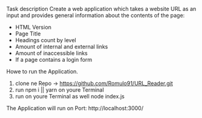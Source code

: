 Task description
Create a web application which takes a website URL as an input and provides general information about the contents of the page:

- HTML Version
- Page Title
- Headings count by level
- Amount of internal and external links
- Amount of inaccessible links
- If a page contains a login form

Howe to run the Application.

1. clone ne Repo -> https://github.com/Romulo91/URL_Reader.git
2. run npm i || yarn on youre Terminal
3. run on youre Terminal as well node index.js

The Application will run on Port: http://localhost:3000/
